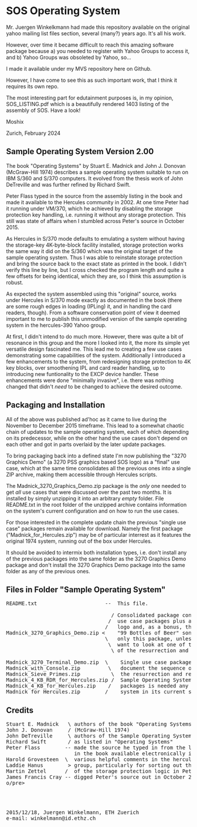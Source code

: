SOS Operating System
=====================

Mr. Juergen Winkelkmann had made this repository available on the original yahoo mailing list files section, several (many?) years ago. It's all his work. 

However, over time it became difficult to reach this amazing software package because a) you needed to register with Yahoo Groups to access it, and b) Yahoo Groups was obsoleted by Yahoo, so...

I made it available under my MVS repository here on Github. 

However, I have come to see this as such important work, that I think it requires its own repo. 

The most interesting part for edutainment purposes is, in my opinion, SOS_LISTING.pdf which is a beautifully rendered 1403 listing of the assembly of SOS. Have a look!

Moshix

Zurich, February 2024


Sample Operating System Version 2.00
------------------------------------

The book "Operating Systems" by Stuart E. Madnick and John J. Donovan
(McGraw-Hill 1974) describes a sample operating system suitable to run on
IBM S/360 and S/370 computers. It evolved from the thesis work of John
DeTreville and was further refined by Richard Swift.

Peter Flass typed in the source from the assembly listing in the book and
made it available to the Hercules community in 2002. At one time Peter had
it running under VM/370, which he achieved by disabling the storage protection
key handling, i.e. running it without any storage protection. This still was
state of affairs when I stumbled across Peter's source in October 2015.

As Hercules in S/370 mode defaults to emulating a system without having the
storage-key 4K-byte-block facility installed, storage protection works the
same way it did on the S/360 which was the original target of the sample
operating system. Thus I was able to reinstate storage protection and bring
the source back to the exact state as printed in the book. I didn't verify this
line by line, but I cross checked the program length and quite a few offsets
for being identical, which they are, so I think this assumption is robust.

As expected the system assembled using this "original" source, works under
Hercules in S/370 mode exactly as documented in the book (there are some rough
edges in loading (IPLing) it, and in handling the card readers, though). From
a software conservation point of view it deemed important to me to publish this
unmodified version of the sample operating system in the hercules-390 Yahoo
group.

At first, I didn't intend to do much more. However, there was quite a bit of
resonance in this group and the more I looked into it, the more its simple yet
versatile design fascinated me. This lead me to creating a few use cases
demonstrating some capabilities of the system. Additionally I introduced a few
enhancements to the system, from redesigning storage protection to 4K key
blocks, over smoothening IPL and card reader handling, up to introducing
new funtionality to the EXCP device handler. These enhancements were done
"minimally invasive", i.e. there was nothing changed that didn't _need_ to be
changed to achieve the desired outcome.


Packaging and Installation
--------------------------

All of the above was published ad'hoc as it came to live during the November to
December 2015 timeframe. This lead to a somewhat chaotic chain of updates to the
sample operating system, each of which depending on its predecessor, while on
the other hand the use cases don't depend on each other and got in parts
overlaid by the later update packages.

To bring packaging back into a defined state I'm now publishing the "3270
Graphics Demo" (a 3270 PSS graphics based SOS logo) as a "final" use case, which
at the same time consolidates all the previous ones into a single ZIP archive,
making them accessible through Hercules scripts.

The Madnick_3270_Graphics_Demo.zip package is the _only_ one needed to get
_all_ use cases that were discussed over the past two months. It is installed by
simply unzipping it into an arbitrary _empty_ folder. File README.txt in the
root folder of the unzipped archive contains information on the system's current
configuration and on how to run the use cases.

For those interested in the complete update chain the previous "single use case"
packages remain available for download. Namely the first package
("Madnick_for_Hercules.zip") may be of particular interrest as it features the
original 1974 system, running out of the box under Hercules.

It should be avoided to intermix both installation types, i.e. don't install
any of the previous packages into the same folder as the 3270 Graphics Demo
package and don't install the 3270 Graphics Demo package into the same folder
as any of the previous ones.


Files in Folder "Sample Operating System"
-----------------------------------------
<pre>
README.txt                      --  This file.

                                  / Consolidated package containing all single
                                 /  use case packages plus a 3270 graphics SOS
                                /   logo and, as a bonus, three variants of the
Madnick_3270_Graphics_Demo.zip <    "99 Bottles of Beer" song lyrics. Install
                                \   only this package, unless you particularly
                                 \  want to look at one of the previous states
                                  \ of the resurrection and refurbishment work.

Madnick_3270_Terminal_Demo.zip  \    Single use case packages retained to
Madnick_with_Console.zip         \   document the sequence of steps taken during
Madnick_Sieve_Primes.zip          \  the resurrection and refurbishment of the
Madnick_4_KB_RDR_for_Hercules.zip /  Sample Operating System. None of these
Madnick_4_KB_for_Hercules.zip    /   packages is needed any more to install the
Madnick_for_Hercules.zip        /    system in its current state.
</pre>

Credits
-------
<pre>
Stuart E. Madnick   \ authors of the book "Operating Systems"
John J. Donovan     / (McGraw-Hill 1974)
John DeTreville     \ authors of the Sample Operating System
Richard Swift       / as listed in "Operating Systems"
Peter Flass        -- made the source he typed in from the listing printed
                      in the book available electronically in 2002
Harold Grovesteen  \  various helpful comments in the hercules-390 Yahoo
Laddie Hanus        > group, particularly for sorting out the state of affairs
Martin Zettel      /  of the storage protection logic in Peter's upload
James Francis Cray -- digged Peter's source out in October 2015
o/pre>
<br><br>

2015/12/18, Juergen Winkelmann, ETH Zuerich
e-mail: winkelmann@id.ethz.ch

